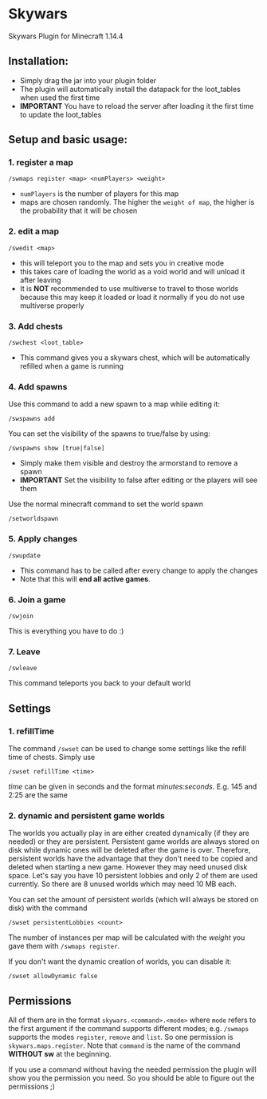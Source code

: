 # Skywars
Skywars Plugin for Minecraft 1.14.4

## Installation:
- Simply drag the jar into your plugin folder
- The plugin will automatically install the datapack for the loot_tables when used the first time
- **IMPORTANT** You have to reload the server after loading it the first time to update the loot_tables

## Setup and basic usage:
### 1. register a map
```
/swmaps register <map> <numPlayers> <weight>
```
- `numPlayers` is the number of players for this map
- maps are chosen randomly. The higher the `weight of map`, the higher is the probability that it will be chosen

### 2. edit a map
```
/swedit <map>
```
- this will teleport you to the map and sets you in creative mode
- this takes care of loading the world as a void world and will unload it after leaving
- It is **NOT** recommended to use multiverse to travel to those worlds because this may 
  keep it loaded or load it normally if you do not use multiverse properly
  
### 3. Add chests
```
/swchest <loot_table>
```
- This command gives you a skywars chest, which will be automatically refilled when a game is running

### 4. Add spawns

Use this command to add a new spawn to a map while editing it:
```
/swspawns add
```
You can set the visibility of the spawns to true/false by using:
```
/swspawns show [true|false]
```
- Simply make them visible and destroy the armorstand to remove a spawn
- **IMPORTANT** Set the visibility to false after editing or the players will see them

Use the normal minecraft command to set the world spawn
```
/setworldspawn
```

### 5. Apply changes
```
/swupdate
```
- This command has to be called after every change to apply the changes
- Note that this will **end all active games**.

### 6. Join a game
```
/swjoin
```
This is everything you have to do :)

### 7. Leave
```
/swleave
```
This command teleports you back to your default world

## Settings

### 1. refillTime

The command `/swset` can be used to change some settings like the refill time of chests. Simply use
```
/swset refillTime <time>
```
*time* can be given in seconds and the format *minutes:seconds*. E.g. 145 and 2:25 are the same

### 2. dynamic and persistent game worlds

The worlds you actually play in are either created dynamically (if they are needed) or they are persistent. Persistent game worlds are always stored on disk while dynamic ones will be deleted after the game is over. Therefore, persistent worlds have the advantage that they don't need to be copied and deleted when starting a new game. However they may need unused disk space. Let's say you have 10 persistent lobbies and only 2 of them are used currently. So there are 8 unused worlds which may need 10 MB each. 

You can set the amount of persistent worlds (which will always be stored on disk) with the command
```
/swset persistentLobbies <count>
```
The number of instances per map will be calculated with the *weight* you gave them with `/swmaps register`.

If you don't want the dynamic creation of worlds, you can disable it:
```
/swset allowDynamic false
```

## Permissions

All of them are in the format `skywars.<command>.<mode>` where `mode` refers to the first argument if the command supports different modes; e.g. `/swmaps` supports the modes `register`, `remove` and `list`. So one permission is `skywars.maps.register`. Note that `command` is the name of the command **WITHOUT sw** at the beginning.

If you use a command without having the needed permission the plugin will show you the permission you need. So you should be able to figure out the permissions ;)
